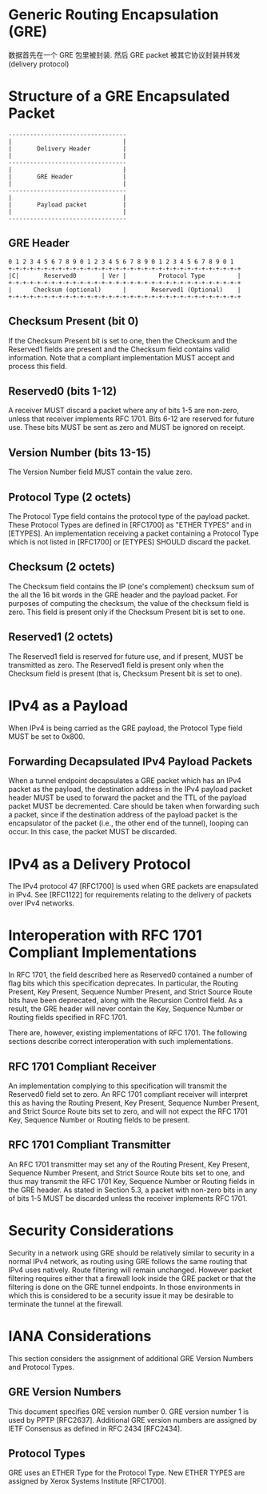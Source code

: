 # Generic Routing Encapsulation (GRE)

数据首先在一个 GRE 包里被封装. 然后 GRE packet 被其它协议封装并转发(delivery protocol) 

# Structure of a GRE Encapsulated Packet

    ---------------------------------
    |                               |
    |       Delivery Header         |
    |                               |
    ---------------------------------
    |                               |
    |       GRE Header              |
    |                               |
    ---------------------------------
    |                               |
    |       Payload packet          |
    |                               |
    ---------------------------------

## GRE Header

    0 1 2 3 4 5 6 7 8 9 0 1 2 3 4 5 6 7 8 9 0 1 2 3 4 5 6 7 8 9 0 1
    +-+-+-+-+-+-+-+-+-+-+-+-+-+-+-+-+-+-+-+-+-+-+-+-+-+-+-+-+-+-+-+-+
    |C|       Reserved0       | Ver |         Protocol Type         |
    +-+-+-+-+-+-+-+-+-+-+-+-+-+-+-+-+-+-+-+-+-+-+-+-+-+-+-+-+-+-+-+-+
    |      Checksum (optional)      |       Reserved1 (Optional)    |
    +-+-+-+-+-+-+-+-+-+-+-+-+-+-+-+-+-+-+-+-+-+-+-+-+-+-+-+-+-+-+-+-+

## Checksum Present (bit 0)

If the Checksum Present bit is set to one, then the Checksum and the Reserved1 fields are present and the Checksum field contains valid information. Note that a compliant implementation MUST accept and process this field.

## Reserved0 (bits 1-12)

A receiver MUST discard a packet where any of bits 1-5 are non-zero, unless that receiver implements RFC 1701. Bits 6-12 are reserved for future use. These bits MUST be sent as zero and MUST be ignored on receipt.

## Version Number (bits 13-15)

The Version Number field MUST contain the value zero.

## Protocol Type (2 octets)

The Protocol Type field contains the protocol type of the payload packet. These Protocol Types are defined in [RFC1700] as "ETHER TYPES" and in [ETYPES]. An implementation receiving a packet containing a Protocol Type which is not listed in [RFC1700] or [ETYPES] SHOULD discard the packet.

## Checksum (2 octets)

The Checksum field contains the IP (one's complement) checksum sum of the all the 16 bit words in the GRE header and the payload packet. For purposes of computing the checksum, the value of the checksum field is zero. This field is present only if the Checksum Present bit is set to one.

## Reserved1 (2 octets)

The Reserved1 field is reserved for future use, and if present, MUST be transmitted as zero. The Reserved1 field is present only when the Checksum field is present (that is, Checksum Present bit is set to one).

# IPv4 as a Payload

When IPv4 is being carried as the GRE payload, the Protocol Type field MUST be set to 0x800.

## Forwarding Decapsulated IPv4 Payload Packets

When a tunnel endpoint decapsulates a GRE packet which has an IPv4 packet as the payload, the destination address in the IPv4 payload packet header MUST be used to forward the packet and the TTL of the payload packet MUST be decremented. Care should be taken when forwarding such a packet, since if the destination address of the payload packet is the encapsulator of the packet (i.e., the other end of the tunnel), looping can occur. In this case, the packet MUST be discarded.

# IPv4 as a Delivery Protocol

 The IPv4 protocol 47 [RFC1700] is used when GRE packets are enapsulated in IPv4. See [RFC1122] for requirements relating to the delivery of packets over IPv4 networks.

# Interoperation with RFC 1701 Compliant Implementations

 In RFC 1701, the field described here as Reserved0 contained a number of flag bits which this specification deprecates. In particular, the Routing Present, Key Present, Sequence Number Present, and Strict Source Route bits have been deprecated, along with the Recursion Control field. As a result, the GRE header will never contain the Key, Sequence Number or Routing fields specified in RFC 1701.

There are, however, existing implementations of RFC 1701. The following sections describe correct interoperation with such implementations.

## RFC 1701 Compliant Receiver

An implementation complying to this specification will transmit the Reserved0 field set to zero. An RFC 1701 compliant receiver will interpret this as having the Routing Present, Key Present, Sequence Number Present, and Strict Source Route bits set to zero, and will not expect the RFC 1701 Key, Sequence Number or Routing fields to be present.

## RFC 1701 Compliant Transmitter

An RFC 1701 transmitter may set any of the Routing Present, Key Present, Sequence Number Present, and Strict Source Route bits set to one, and thus may transmit the RFC 1701 Key, Sequence Number or Routing fields in the GRE header. As stated in Section 5.3, a packet with non-zero bits in any of bits 1-5 MUST be discarded unless the receiver implements RFC 1701.

# Security Considerations

Security in a network using GRE should be relatively similar to security in a normal IPv4 network, as routing using GRE follows the same routing that IPv4 uses natively. Route filtering will remain unchanged. However packet filtering requires either that a firewall look inside the GRE packet or that the filtering is done on the GRE tunnel endpoints. In those environments in which this is considered to be a security issue it may be desirable to terminate the tunnel at the firewall.

# IANA Considerations

 This section considers the assignment of additional GRE Version Numbers and Protocol Types.

## GRE Version Numbers

This document specifies GRE version number 0. GRE version number 1 is used by PPTP [RFC2637]. Additional GRE version numbers are assigned by IETF Consensus as defined in RFC 2434 [RFC2434].

## Protocol Types

GRE uses an ETHER Type for the Protocol Type. New ETHER TYPES are assigned by Xerox Systems Institute [RFC1700].